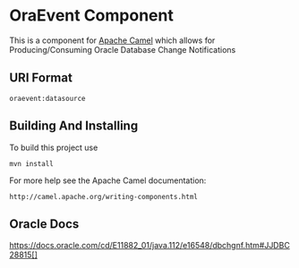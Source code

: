 OraEvent Component 
=================

This is a component for [Apache Camel](http://camel.apache.org/) which allows
for Producing/Consuming Oracle Database Change Notifications


## URI Format

    oraevent:datasource
    
    

## Building And Installing

To build this project use

    mvn install

For more help see the Apache Camel documentation:

    http://camel.apache.org/writing-components.html
    
## Oracle Docs

https://docs.oracle.com/cd/E11882_01/java.112/e16548/dbchgnf.htm#JJDBC28815[]

